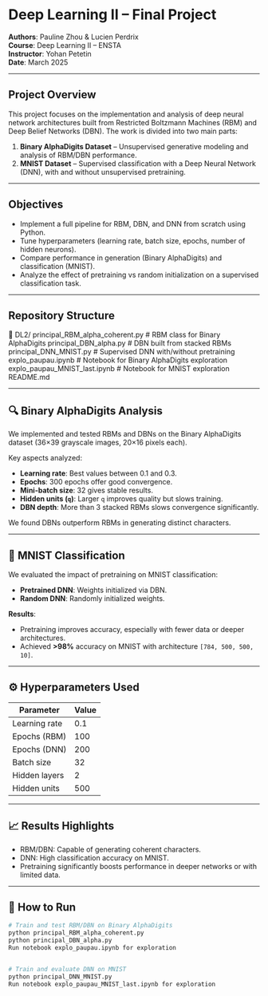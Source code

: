 # Deep Learning II – Final Project  
**Authors**: Pauline Zhou & Lucien Perdrix  
**Course**: Deep Learning II – ENSTA  
**Instructor**: Yohan Petetin  
**Date**: March 2025

---

## Project Overview

This project focuses on the implementation and analysis of deep neural network architectures built from Restricted Boltzmann Machines (RBM) and Deep Belief Networks (DBN). The work is divided into two main parts:

1. **Binary AlphaDigits Dataset** – Unsupervised generative modeling and analysis of RBM/DBN performance.  
2. **MNIST Dataset** – Supervised classification with a Deep Neural Network (DNN), with and without unsupervised pretraining.

---

## Objectives

- Implement a full pipeline for RBM, DBN, and DNN from scratch using Python.  
- Tune hyperparameters (learning rate, batch size, epochs, number of hidden neurons).  
- Compare performance in generation (Binary AlphaDigits) and classification (MNIST).  
- Analyze the effect of pretraining vs random initialization on a supervised classification task.

---

## Repository Structure

📁 DL2/
principal_RBM_alpha_coherent.py      # RBM class for Binary AlphaDigits
principal_DBN_alpha.py               # DBN built from stacked RBMs
principal_DNN_MNIST.py               # Supervised DNN with/without pretraining
explo_paupau.ipynb                   # Notebook for Binary AlphaDigits exploration
explo_paupau_MNIST_last.ipynb        # Notebook for MNIST exploration
README.md 


---

## 🔍 Binary AlphaDigits Analysis

We implemented and tested RBMs and DBNs on the Binary AlphaDigits dataset (36×39 grayscale images, 20×16 pixels each).

Key aspects analyzed:
- **Learning rate**: Best values between 0.1 and 0.3.
- **Epochs**: 300 epochs offer good convergence.
- **Mini-batch size**: 32 gives stable results.
- **Hidden units (`q`)**: Larger `q` improves quality but slows training.
- **DBN depth**: More than 3 stacked RBMs slows convergence significantly.

We found DBNs outperform RBMs in generating distinct characters.

---

## 🔢 MNIST Classification

We evaluated the impact of pretraining on MNIST classification:

- **Pretrained DNN**: Weights initialized via DBN.
- **Random DNN**: Randomly initialized weights.

**Results**:
- Pretraining improves accuracy, especially with fewer data or deeper architectures.
- Achieved **>98%** accuracy on MNIST with architecture `[784, 500, 500, 10]`.

---

## ⚙️ Hyperparameters Used

| Parameter       | Value                  |
|-----------------|------------------------|
| Learning rate   | 0.1                    |
| Epochs (RBM)    | 100                    |
| Epochs (DNN)    | 200                    |
| Batch size      | 32                     |
| Hidden layers   | 2                      |
| Hidden units    | 500                    |

---

## 📈 Results Highlights

- RBM/DBN: Capable of generating coherent characters.
- DNN: High classification accuracy on MNIST.
- Pretraining significantly boosts performance in deeper networks or with limited data.

---

## 🚀 How to Run

```bash
# Train and test RBM/DBN on Binary AlphaDigits
python principal_RBM_alpha_coherent.py
python principal_DBN_alpha.py
Run notebook explo_paupau.ipynb for exploration


# Train and evaluate DNN on MNIST
python principal_DNN_MNIST.py
Run notebook explo_paupau_MNIST_last.ipynb for exploration

